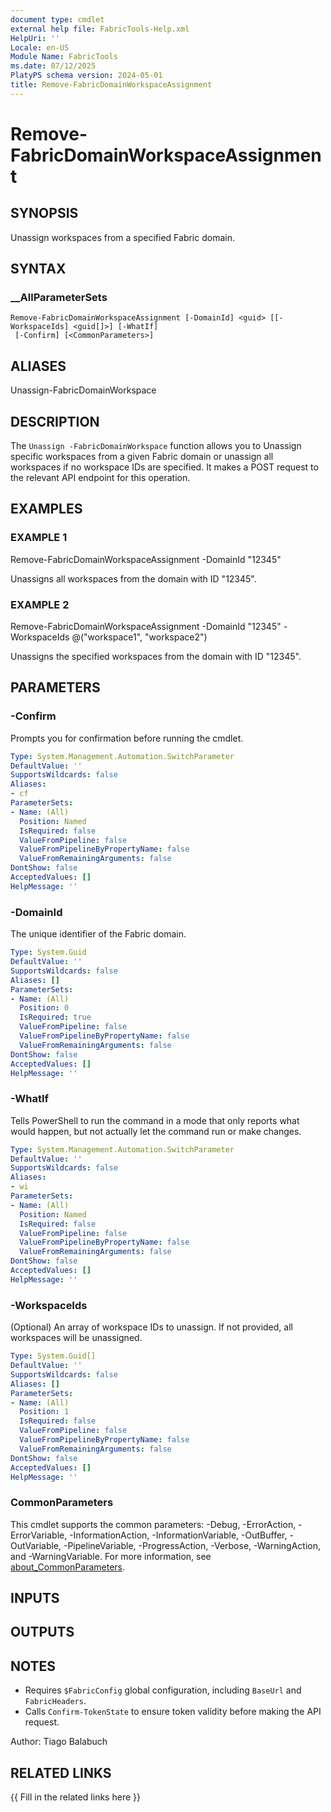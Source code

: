 ```yaml
---
document type: cmdlet
external help file: FabricTools-Help.xml
HelpUri: ''
Locale: en-US
Module Name: FabricTools
ms.date: 07/12/2025
PlatyPS schema version: 2024-05-01
title: Remove-FabricDomainWorkspaceAssignment
---
```


# Remove-FabricDomainWorkspaceAssignment

## SYNOPSIS

Unassign workspaces from a specified Fabric domain.

## SYNTAX

### __AllParameterSets

```
Remove-FabricDomainWorkspaceAssignment [-DomainId] <guid> [[-WorkspaceIds] <guid[]>] [-WhatIf]
 [-Confirm] [<CommonParameters>]
```

## ALIASES

Unassign-FabricDomainWorkspace

## DESCRIPTION

The `Unassign -FabricDomainWorkspace` function allows you to Unassign  specific workspaces from a given Fabric domain or unassign all workspaces if no workspace IDs are specified.
It makes a POST request to the relevant API endpoint for this operation.

## EXAMPLES

### EXAMPLE 1

Remove-FabricDomainWorkspaceAssignment -DomainId "12345"

Unassigns all workspaces from the domain with ID "12345".

### EXAMPLE 2

Remove-FabricDomainWorkspaceAssignment -DomainId "12345" -WorkspaceIds @("workspace1", "workspace2")

Unassigns the specified workspaces from the domain with ID "12345".

## PARAMETERS

### -Confirm

Prompts you for confirmation before running the cmdlet.

```yaml
Type: System.Management.Automation.SwitchParameter
DefaultValue: ''
SupportsWildcards: false
Aliases:
- cf
ParameterSets:
- Name: (All)
  Position: Named
  IsRequired: false
  ValueFromPipeline: false
  ValueFromPipelineByPropertyName: false
  ValueFromRemainingArguments: false
DontShow: false
AcceptedValues: []
HelpMessage: ''
```

### -DomainId

The unique identifier of the Fabric domain.

```yaml
Type: System.Guid
DefaultValue: ''
SupportsWildcards: false
Aliases: []
ParameterSets:
- Name: (All)
  Position: 0
  IsRequired: true
  ValueFromPipeline: false
  ValueFromPipelineByPropertyName: false
  ValueFromRemainingArguments: false
DontShow: false
AcceptedValues: []
HelpMessage: ''
```

### -WhatIf

Tells PowerShell to run the command in a mode that only reports what would happen, but not actually let the command run or make changes.

```yaml
Type: System.Management.Automation.SwitchParameter
DefaultValue: ''
SupportsWildcards: false
Aliases:
- wi
ParameterSets:
- Name: (All)
  Position: Named
  IsRequired: false
  ValueFromPipeline: false
  ValueFromPipelineByPropertyName: false
  ValueFromRemainingArguments: false
DontShow: false
AcceptedValues: []
HelpMessage: ''
```

### -WorkspaceIds

(Optional) An array of workspace IDs to unassign.
If not provided, all workspaces will be unassigned.

```yaml
Type: System.Guid[]
DefaultValue: ''
SupportsWildcards: false
Aliases: []
ParameterSets:
- Name: (All)
  Position: 1
  IsRequired: false
  ValueFromPipeline: false
  ValueFromPipelineByPropertyName: false
  ValueFromRemainingArguments: false
DontShow: false
AcceptedValues: []
HelpMessage: ''
```

### CommonParameters

This cmdlet supports the common parameters: -Debug, -ErrorAction, -ErrorVariable,
-InformationAction, -InformationVariable, -OutBuffer, -OutVariable, -PipelineVariable,
-ProgressAction, -Verbose, -WarningAction, and -WarningVariable. For more information, see
[about_CommonParameters](https://go.microsoft.com/fwlink/?LinkID=113216).

## INPUTS

## OUTPUTS

## NOTES

- Requires `$FabricConfig` global configuration, including `BaseUrl` and `FabricHeaders`.
- Calls `Confirm-TokenState` to ensure token validity before making the API request.


Author: Tiago Balabuch

## RELATED LINKS

{{ Fill in the related links here }}

